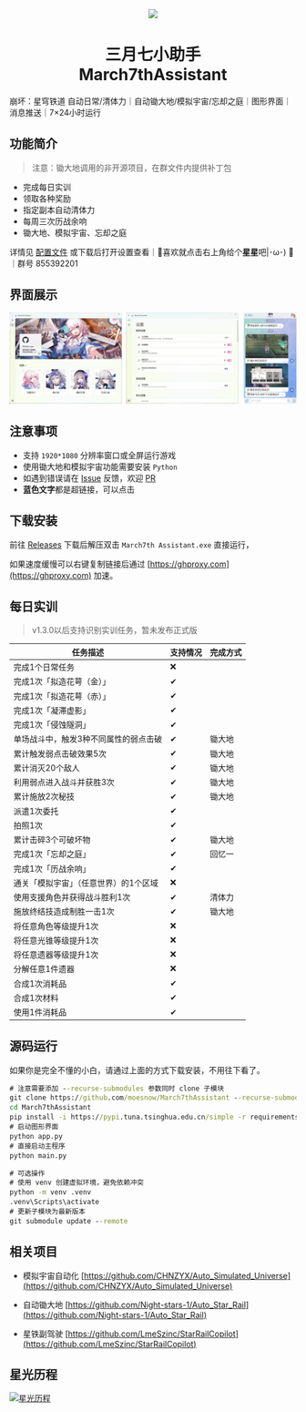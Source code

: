 <p align="center">
    <img src="./assets/logo/March7th.ico">
</p>

<h1 align="center">
三月七小助手<br>
March7thAssistant
</h1>

崩坏：星穹铁道 自动日常/清体力｜自动锄大地/模拟宇宙/忘却之庭｜图形界面｜消息推送｜7×24小时运行

## 功能简介

> 注意：锄大地调用的非开源项目，在群文件内提供补丁包

- 完成每日实训
- 领取各种奖励
- 指定副本自动清体力
- 每周三次历战余响
- 锄大地、模拟宇宙、忘却之庭

详情见 [配置文件](assets/config/config.example.yaml) 或下载后打开设置查看｜🌟喜欢就点击右上角给个**星星**吧|･ω･) 🌟｜群号 855392201

## 界面展示

![README](assets/screenshot/README1.png)

## 注意事项

- 支持 `1920*1080` 分辨率窗口或全屏运行游戏
- 使用锄大地和模拟宇宙功能需要安装 `Python`
- 如遇到错误请在 [Issue](https://github.com/moesnow/March7thAssistant/issues) 反馈，欢迎 [PR](https://github.com/moesnow/March7thAssistant/pulls)
- **蓝色文字**都是超链接，可以点击

## 下载安装

前往 [Releases](https://github.com/moesnow/March7thAssistant/releases/latest) 下载后解压双击 `March7th Assistant.exe` 直接运行，

如果速度缓慢可以右键复制链接后通过 [https://ghproxy.com](https://ghproxy.com) 加速。

## 每日实训

> v1.3.0以后支持识别实训任务，暂未发布正式版

| 任务描述                             | 支持情况 | 完成方式  |
| ----------------------------------- | -------- | -------- |
| 完成1个日常任务                      |   ❌     |          |
| 完成1次「拟造花萼（金）」             |   ✔      |          |
| 完成1次「拟造花萼（赤）」             |   ✔      |          |
| 完成1次「凝滞虚影」                  |   ✔      |          |
| 完成1次「侵蚀隧洞」                  |   ✔      |          |
| 单场战斗中，触发3种不同属性的弱点击破  |   ✔      |  锄大地   |
| 累计触发弱点击破效果5次               |   ✔      |  锄大地   |
| 累计消灭20个敌人                     |   ✔      |  锄大地   |
| 利用弱点进入战斗并获胜3次             |   ✔      |  锄大地   |
| 累计施放2次秘技                      |   ✔      |  锄大地   |
| 派遣1次委托                         |   ✔      |          |
| 拍照1次                             |   ✔      |          |
| 累计击碎3个可破坏物                  |   ✔      |  锄大地   |
| 完成1次「忘却之庭」                  |   ✔      |  回忆一   |
| 完成1次「历战余响」                  |   ✔     |          |
| 通关「模拟宇宙」（任意世界）的1个区域 |   ❌     |          |
| 使用支援角色并获得战斗胜利1次         |   ✔      |  清体力   |
| 施放终结技造成制胜一击1次            |   ✔      |  锄大地   |
| 将任意角色等级提升1次                |   ❌     |          |
| 将任意光锥等级提升1次                |   ❌     |          |
| 将任意遗器等级提升1次                |   ❌     |          |
| 分解任意1件遗器                     |   ❌      |          |
| 合成1次消耗品                       |   ✔      |          |
| 合成1次材料                         |   ✔      |          |
| 使用1件消耗品                       |   ✔      |          |

## 源码运行

如果你是完全不懂的小白，请通过上面的方式下载安装，不用往下看了。

```cmd
# 注意需要添加 --recurse-submodules 参数同时 clone 子模块
git clone https://github.com/moesnow/March7thAssistant --recurse-submodules
cd March7thAssistant
pip install -i https://pypi.tuna.tsinghua.edu.cn/simple -r requirements.txt
# 启动图形界面
python app.py
# 直接启动主程序
python main.py
```

```cmd
# 可选操作
# 使用 venv 创建虚拟环境，避免依赖冲突
python -m venv .venv
.venv\Scripts\activate
# 更新子模块为最新版本
git submodule update --remote
```

## 相关项目

- 模拟宇宙自动化 [https://github.com/CHNZYX/Auto_Simulated_Universe](https://github.com/CHNZYX/Auto_Simulated_Universe)

- 自动锄大地 [https://github.com/Night-stars-1/Auto_Star_Rail](https://github.com/Night-stars-1/Auto_Star_Rail)

- 星铁副驾驶 [https://github.com/LmeSzinc/StarRailCopilot](https://github.com/LmeSzinc/StarRailCopilot)

## 星光历程

[![星光历程](https://starchart.cc/moesnow/March7thAssistant.svg)](https://starchart.cc/moesnow/March7thAssistant)
